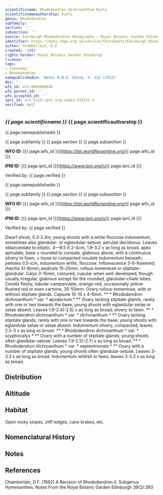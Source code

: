 ```yaml
---
scientificname: Rhododendron dichroanthum Diels
scientificnameauthorship: Diels
genus: Rhododendron
subfamily: ''
section: ''
subsection: ''
source: Edinburgh Rhododendron Monographs – Royal Botanic Garden Edinburgh
identifier: https://data.rbge.org.uk/service/factsheets/Edinburgh_Rhododendron_Monographs.xhtml
author: Chamberlain, D.F.
created: '1982'
rights holder: Royal Botanic Garden Edinburgh
license: ''
tags:
- taxonomy
- Rhododendron
namepublishedin: 'Notes R.B.G. Edinb. 5: 212 (1912)'
doi: ''
wfo_id: wfo-0001048844
wfo_parent_id: ''
wfo_accepted_id: ''
ipni_id: urn:lsid:ipni.org:names:332331-1
verified: null
---
```

### _{{ page.scientificname }}_ {{ page.scientificauthorship }}
 {{ page.namepublishedin }}

{{ page.subfamily }} {{ page.section }} {{ page.subsection }}

**WFO ID:** [{{ page.wfo_id }}](https://list.worldfloraonline.org/{{ page.wfo_id }})

**IPNI ID:** [{{ page.ipni_id }}](https://www.ipni.org/n/{{ page.ipni_id }})

Verified by: {{ page.verified }}

 {{ page.namepublishedin }}

{{ page.subfamily }} {{ page.section }} {{ page.subsection }}

**WFO ID:** [{{ page.wfo_id }}](https://list.worldfloraonline.org/{{ page.wfo_id }})

**IPNI ID:** [{{ page.ipni_id }}](https://www.ipni.org/n/{{ page.ipni_id }})

Verified by: {{ page.verified }}



Dwarf shrub, 0.3-2.3m; young shoots with a white floccose indumentum, sometimes also glandular- or eglandular-setose; perulae deciduous. Leaves oblanceolate to elliptic, 4—9.5 X 2-4cm, 1.9-3.2 x as long as broad, apex apiculate, base ± rounded to cuneate, glabrous above, with a continuous silvery to fawn, ± loose to compacted rosulate indumentum beneath; petioles 0.5-lcm, indumentum white, floccose. Inflorescence 3-6-flowered; rhachis 5(-8)mm; pedicels 15-25mm, rufous-tomentose or stipitate-glandular. Calyx 3-15mm, coloured, cupular when well-developed, though usually irregular, glabrous except for the rounded, glandular-ciliate lobes. Corolla fleshy, tubular-campanulate, orange-red, occasionally yellow flushed red or even carmine, 35-50mm. Ovary rufous-tomentose, with or without stipitate glands. Capsule 10-15 x 4-6mm. ** * Rhododendron dichroanthum * var. * apodectum * ** Ovary lacking stipitate glands, rarely with one or two towards the base; young shoots with eglandular setae or setae absent. Leaves 1.9-2.4(-2.5) x as long as broad; silvery to fawn. ** * Rhododendron dichroanthum * var. * dichroanthum * ** Ovary lacking stipitate glands, rarely with one or two towards the base; young shoots with eglandular setae or setae absent. Indumentum silvery, compacted; leaves 2.5-3 x as long as broad. ** * Rhododendron dichroanthum * var. * scyphocalyx * ** Ovary with a number of stipitate glands; young shoots often glandular-setose. Leaves 1.9-2.5(-2.7) x as long as broad. ** * Rhododendron dichroanthum * var. * septentrionale * ** Ovary with a number of stipitate glands; young shoots often glandular-setose. Leaves 3-3.3 x as long as broad. Indumentum whitish to fawn, leaves 3-3.3 x as long as broad.

## Distribution


## Altitude


## Habitat
Open rocky slopes, cliff ledges, cane brakes, etc.

## Nomenclatural History

                       
## Notes


## References

Chamberlain, D.F. (1982) A Revision of Rhododendron II. Subgenus Hymenanthes. Notes From the Royal Botanic Garden Edinburgh 39(2):393
